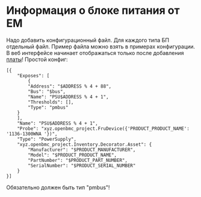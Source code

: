 # Информация о блоке питания от EM
Надо добавить конфигурационный файл. Для каждого типа БП отдельный файл. Пример файла можно взять в примерах конфигурации. В веб интерфейсе начинает отображаться только после добавления [платы](em_board)!
Простой конфиг:
```
[{
	"Exposes": [
		{
		"Address": "$ADDRESS % 4 + 88",
		"Bus": "$bus",
		"Name": "PSU$ADDRESS % 4 + 1",
		"Thresholds": [],
		"Type": "pmbus"
	}
	],
	"Name": "PSU$ADDRESS % 4 + 1",
	"Probe": "xyz.openbmc_project.FruDevice({'PRODUCT_PRODUCT_NAME': '1136-1300WNA '})",
	"Type": "PowerSupply",
	"xyz.openbmc_project.Inventory.Decorator.Asset": {
		"Manufacturer": "$PRODUCT_MANUFACTURER",
		"Model": "$PRODUCT_PRODUCT_NAME",
		"PartNumber": "$PRODUCT_PART_NUMBER",
		"SerialNumber": "$PRODUCT_SERIAL_NUMBER"
	}
}]
```
Обязательно должен быть тип "pmbus"!